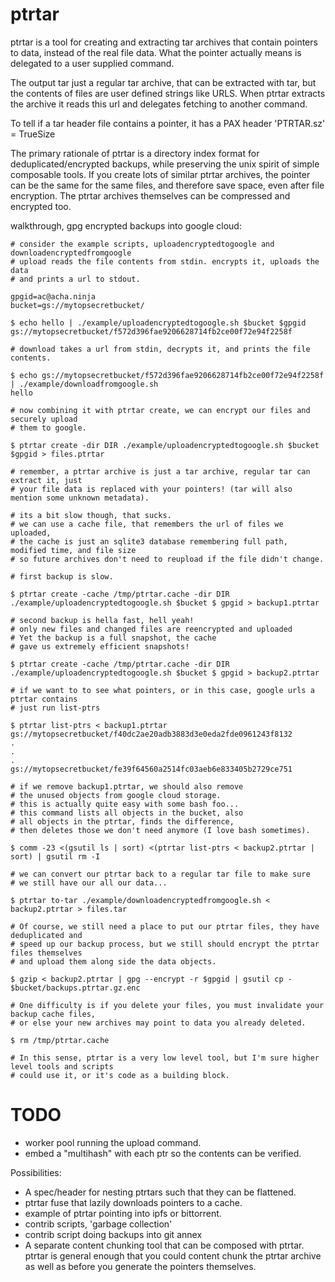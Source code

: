 # ptrtar

ptrtar is a tool for creating and extracting tar archives that 
contain pointers to data, instead of the real file data. What the pointer
actually means is delegated to a user supplied command.

The output tar just a regular tar archive, that can be extracted with tar,
but the contents of files are user defined strings like URLS. When ptrtar
extracts the archive it reads this url and delegates fetching to another command.

To tell if a tar header file contains a pointer, it has a PAX header 'PTRTAR.sz' = TrueSize

The primary rationale of ptrtar is a directory index format for deduplicated/encrypted
backups, while preserving the unix spirit of simple composable tools. If you create lots
of similar ptrtar archives, the pointer can be the same for the same files, and therefore save space, even
after file encryption. The ptrtar archives themselves can be compressed and encrypted too.

walkthrough, gpg encrypted backups into google cloud:

```
# consider the example scripts, uploadencryptedtogoogle and downloadencryptedfromgoogle
# upload reads the file contents from stdin. encrypts it, uploads the data
# and prints a url to stdout.

gpgid=ac@acha.ninja
bucket=gs://mytopsecretbucket/

$ echo hello | ./example/uploadencryptedtogoogle.sh $bucket $gpgid
gs://mytopsecretbucket/f572d396fae9206628714fb2ce00f72e94f2258f

# download takes a url from stdin, decrypts it, and prints the file contents.

$ echo gs://mytopsecretbucket/f572d396fae9206628714fb2ce00f72e94f2258f | ./example/downloadfromgoogle.sh
hello

# now combining it with ptrtar create, we can encrypt our files and securely upload
# them to google.

$ ptrtar create -dir DIR ./example/uploadencryptedtogoogle.sh $bucket $gpgid > files.ptrtar

# remember, a ptrtar archive is just a tar archive, regular tar can extract it, just
# your file data is replaced with your pointers! (tar will also mention some unknown metadata).

# its a bit slow though, that sucks.
# we can use a cache file, that remembers the url of files we uploaded, 
# the cache is just an sqlite3 database remembering full path, modified time, and file size
# so future archives don't need to reupload if the file didn't change.

# first backup is slow.

$ ptrtar create -cache /tmp/ptrtar.cache -dir DIR ./example/uploadencryptedtogoogle.sh $bucket $ gpgid > backup1.ptrtar

# second backup is hella fast, hell yeah!
# only new files and changed files are reencrypted and uploaded
# Yet the backup is a full snapshot, the cache
# gave us extremely efficient snapshots!

$ ptrtar create -cache /tmp/ptrtar.cache -dir DIR ./example/uploadencryptedtogoogle.sh $bucket $ gpgid > backup2.ptrtar

# if we want to to see what pointers, or in this case, google urls a ptrtar contains
# just run list-ptrs

$ ptrtar list-ptrs < backup1.ptrtar 
gs://mytopsecretbucket/f40dc2ae20adb3883d3e0eda2fde0961243f8132
.
.
.
gs://mytopsecretbucket/fe39f64560a2514fc03aeb6e833405b2729ce751

# if we remove backup1.ptrtar, we should also remove
# the unused objects from google cloud storage.
# this is actually quite easy with some bash foo...
# this command lists all objects in the bucket, also
# all objects in the ptrtar, finds the difference, 
# then deletes those we don't need anymore (I love bash sometimes).

$ comm -23 <(gsutil ls | sort) <(ptrtar list-ptrs < backup2.ptrtar | sort) | gsutil rm -I

# we can convert our ptrtar back to a regular tar file to make sure
# we still have our all our data...

$ ptrtar to-tar ./example/downloadencryptedfromgoogle.sh < backup2.ptrtar > files.tar

# Of course, we still need a place to put our ptrtar files, they have deduplicated and
# speed up our backup process, but we still should encrypt the ptrtar files themselves
# and upload them along side the data objects.

$ gzip < backup2.ptrtar | gpg --encrypt -r $gpgid | gsutil cp - $bucket/backups.ptrtar.gz.enc

# One difficulty is if you delete your files, you must invalidate your backup cache files, 
# or else your new archives may point to data you already deleted.

$ rm /tmp/ptrtar.cache

# In this sense, ptrtar is a very low level tool, but I'm sure higher level tools and scripts
# could use it, or it's code as a building block.
```


# TODO

- worker pool running the upload command.
- embed a "multihash" with each ptr so the contents can
  be verified.

Possibilities:

- A spec/header for nesting ptrtars such that they can be flattened.
- ptrtar fuse that lazily downloads pointers to a cache.
- example of ptrtar pointing into ipfs or bittorrent.
- contrib scripts, 'garbage collection'
- contrib script doing backups into git annex
- A separate content chunking tool that can be composed with ptrtar.
  ptrtar is general enough that you could content chunk the ptrtar archive
  as well as before you generate the pointers themselves.
